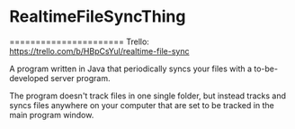 RealtimeFileSyncThing
=====================

======================
Trello: https://trello.com/b/HBpCsYul/realtime-file-sync

A program written in Java that periodically syncs your files with a to-be-developed
server program.

The program doesn't track files in one single folder, but instead tracks and syncs files
anywhere on your computer that are set to be tracked in the main program window. 